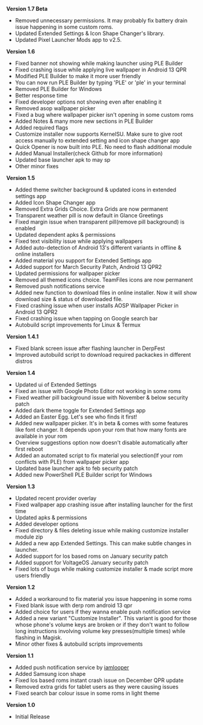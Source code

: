 **Version 1.7 Beta**
- Removed unnecessary permissions. It may probably fix battery drain issue happening in some custom roms.
- Updated Extended Settings & Icon Shape Changer's library.
- Updated Pixel Launcher Mods app to v2.5.

**Version 1.6**
- Fixed banner not showing while making launcher using PLE Builder
- Fixed crashing issue while applying live wallpaper in Android 13 QPR
- Modified PLE Builder to make it more user friendly
- You can now run PLE Builder by typing 'PLE' or 'ple' in your terminal
- Removed PLE Builder for Windows
- Better response time
- Fixed developer options not showing even after enabling it
- Removed asop wallpaper picker
- Fixed a bug where wallpaper picker isn't opening in some custom roms
- Added Notes & many more new sections in PLE Builder
- Added required flags
- Customize installer now supports KernelSU. Make sure to give root access manually to extended setting and icon shape changer app
- Quick Opener is now built into PLE. No need to flash additional module
- Added Manual Installer(check Github for more information)
- Updated base launcher apk to may sp
- Other minor fixes

**Version 1.5**
- Added theme switcher background & updated icons in extended settings app
- Added Icon Shape Changer app
- Removed Extra Grids Choice. Extra Grids are now permanent
- Transparent weather pill is now default in Glance Greetings
- Fixed margin issue when transparent pill(remove pill background) is enabled
- Updated dependent apks & permissions
- Fixed text visibility issue while applying wallpapers
- Added auto-detection of Android 13's different variants in offline & online installers
- Added material you support for Extended Settings app
- Added support for March Security Patch, Android 13 QPR2
- Updated permissions for wallpaper picker
- Removed all themed icons choice. TeamFiles icons are now permanent
- Removed push notifications service
- Added new function to download files in online installer. Now it will show download size & status of downloaded file.
- Fixed crashing issue when user installs AOSP Wallpaper Picker in Android 13 QPR2
- Fixed crashing issue when tapping on Google search bar
- Autobuild script improvements for Linux & Termux

**Version 1.4.1**
- Fixed blank screen issue after flashing launcher in DerpFest
- Improved autobuild script to download required packackes in different distros

**Version 1.4**
- Updated ui of Extended Settings
- Fixed an issue with Google Photo Editor not working in some roms
- Fixed weather pill background issue with November & below security patch
- Added dark theme toggle for Extended Settings app
- Added an Easter Egg. Let's see who finds it first!
- Added new wallpaper picker. It's in beta & comes with some features like font changer. It depends upon your rom that how many fonts are available in your rom
- Overview suggestions option now doesn't disable automatically after first reboot
- Added an automated script to fix material you selection(If your rom conflicts with PLE) from wallpaper picker app
- Updated base launcher apk to feb security patch
- Added new PowerShell PLE Builder script for Windows

**Version 1.3**
- Updated recent provider overlay
- Fixed wallpaper app crashing issue after installing launcher for the first time
- Updated apks & permissions
- Added developer options
- Fixed directory & files deleting issue while making customize installer module zip
- Added a new app Extended Settings. This can make subtle changes in launcher.
- Added support for los based roms on January security patch
- Added support for VoltageOS January security patch
- Fixed lots of bugs while making customize installer & made script more users friendly

**Version 1.2**
- Added a workaround to fix material you issue happening in some roms
- Fixed blank issue with derp rom android 13 qpr
- Added choice for users if they wanna enable push notification service
- Added a new variant "Customize Installer". This variant is good for those whose phone's volume keys are broken or if they don't want to follow long instructions involving volume key presses(multiple times) while flashing in Magisk.
- Minor other fixes & autobuild scripts improvements

**Version 1.1**
- Added push notification service by [iamlooper](https://github.com/iamlooper)
- Added Samsung icon shape
- Fixed los based roms instant crash issue on December QPR update
- Removed extra grids for tablet users as they were causing issues
- Fixed search bar colour issue in some roms in light theme

**Version 1.0**
- Initial Release